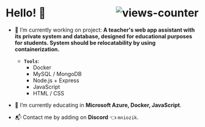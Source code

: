 <h1 align="left"> Hello! 👋 <img align ="right"  src="https://komarev.com/ghpvc/?username=mniozik&label=Profile%20views&color=008000&style=flat-square" alt="views-counter"> </h1>

* 🔭 I’m currently working on project: **A teacher's web app assistant with its private system and database, designed for educational purposes for students. System should be relocatability by using containerization.**
    * **`Tools`**: 
        * Docker
        * MySQL / MongoDB
        * Node.js + Express
        * JavaScript
        * HTML / CSS 
    
* 🌱 I’m currently educating in **Microsoft Azure, Docker, JavaScript**.

* 📬 Contact me by adding on **Discord** 👈 `mniozik`. 

